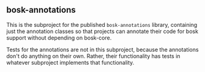## bosk-annotations

This is the subproject for the published `bosk-annotations` library,
containing just the annotation classes so that projects can annotate
their code for bosk support without depending on bosk-core.

Tests for the annotations are not in this subproject, because the
annotations don't do anything on their own. Rather, their functionality
has tests in whatever subproject implements that functionality.
